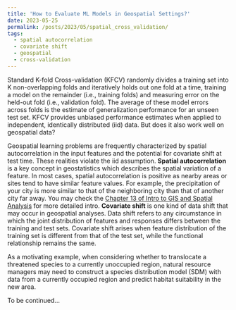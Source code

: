 ```yaml
---
title: 'How to Evaluate ML Models in Geospatial Settings?'
date: 2023-05-25
permalink: /posts/2023/05/spatial_cross_validation/
tags:
  - spatial autocorrelation
  - covariate shift
  - geospatial
  - cross-validation
---
```

Standard K-fold Cross-validation (KFCV) randomly divides a training set into K non-overlapping folds and iteratively holds out one fold at a time, training a model on the remainder (i.e., training folds) and measuring error on the held-out fold (i.e., validation fold). The average of these model errors across folds is the estimate of generalization performance for an unseen test set.
KFCV provides unbiased performance estimates when applied to independent, identically distributed (iid) data. But does it also work well on geospatial data?

Geospatial learning problems are frequently characterized by spatial autocorrelation in the input features and the potential for covariate shift at test time. These realities violate the iid assumption. **Spatial autocorrelation** is a key concept in geostatistics which describes the spatial variation of a feature. In most cases, spatial autocorrelation is positive as nearby areas or sites tend to have similar feature values. For example, the precipitation of your city is more similar to that of the neighboring city than that of another city far away. You may check the [Chapter 13 of Intro to GIS and Spatial Analysis](https://mgimond.github.io/Spatial/spatial-autocorrelation.html) for more detailed intro. **Covariate shift** is one kind of data shift that may occur in geospatial analyses. Data shift refers to any circumstance in which the joint distribution of features and responses differs between the training and test sets.
Covariate shift arises when feature distribution of the training set is different from that of the test set, while the functional relationship remains the same. 

As a motivating example, when considering whether to translocate a threatened species to a currently unoccupied region, natural resource managers may need to construct a species distribution model (SDM) with data from a currently occupied region and predict habitat suitability in the new area.

To be continued...
